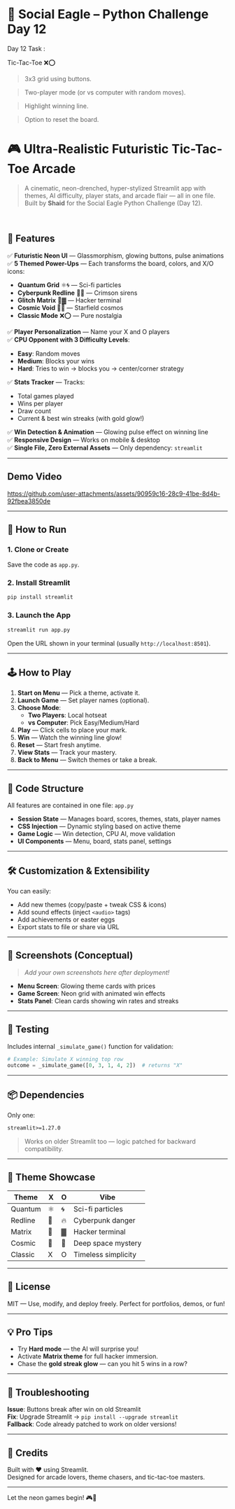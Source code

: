 # 🦅 Social Eagle – Python Challenge Day 12

Day 12 Task : 
 
Tic-Tac-Toe ❌⭕

> 3x3 grid using buttons.

> Two-player mode (or vs computer with random moves).

> Highlight winning line.

> Option to reset the board.

# 🎮 Ultra-Realistic Futuristic Tic-Tac-Toe Arcade

> A cinematic, neon-drenched, hyper-stylized Streamlit app with themes, AI difficulty, player stats, and arcade flair — all in one file.
> Built by **Shaid** for the Social Eagle Python Challenge (Day 12).
<br>

## 🌟 Features

✅ **Futuristic Neon UI** — Glassmorphism, glowing buttons, pulse animations  
✅ **5 Themed Power-Ups** — Each transforms the board, colors, and X/O icons:
- **Quantum Grid** ⚛️🌀 — Sci-fi particles
- **Cyberpunk Redline** 🚨🔥 — Crimson sirens
- **Glitch Matrix** 💾▓ — Hacker terminal
- **Cosmic Void** 🌠🌙 — Starfield cosmos
- **Classic Mode** ❌⭕ — Pure nostalgia

✅ **Player Personalization** — Name your X and O players  
✅ **CPU Opponent with 3 Difficulty Levels**:
- **Easy**: Random moves
- **Medium**: Blocks your wins
- **Hard**: Tries to win → blocks you → center/corner strategy

✅ **Stats Tracker** — Tracks:
- Total games played
- Wins per player
- Draw count
- Current & best win streaks (with gold glow!)

✅ **Win Detection & Animation** — Glowing pulse effect on winning line  
✅ **Responsive Design** — Works on mobile & desktop  
✅ **Single File, Zero External Assets** — Only dependency: `streamlit`

---
## Demo Video



https://github.com/user-attachments/assets/90959c16-28c9-41be-8d4b-92fbea3850de


---
## 🚀 How to Run

### 1. Clone or Create

Save the code as `app.py`.

### 2. Install Streamlit

```bash
pip install streamlit
```

### 3. Launch the App

```bash
streamlit run app.py
```

Open the URL shown in your terminal (usually `http://localhost:8501`).

---

## 🕹️ How to Play

1. **Start on Menu** — Pick a theme, activate it.
2. **Launch Game** — Set player names (optional).
3. **Choose Mode**:
   - **Two Players**: Local hotseat
   - **vs Computer**: Pick Easy/Medium/Hard
4. **Play** — Click cells to place your mark.
5. **Win** — Watch the winning line glow!
6. **Reset** — Start fresh anytime.
7. **View Stats** — Track your mastery.
8. **Back to Menu** — Switch themes or take a break.

---

## 🧩 Code Structure

All features are contained in one file: `app.py`

- **Session State** — Manages board, scores, themes, stats, player names
- **CSS Injection** — Dynamic styling based on active theme
- **Game Logic** — Win detection, CPU AI, move validation
- **UI Components** — Menu, board, stats panel, settings

---

## 🛠️ Customization & Extensibility

You can easily:

- Add new themes (copy/paste + tweak CSS & icons)
- Add sound effects (inject `<audio>` tags)
- Add achievements or easter eggs
- Export stats to file or share via URL

---

## 📸 Screenshots (Conceptual)

> *Add your own screenshots here after deployment!*

- **Menu Screen**: Glowing theme cards with prices
- **Game Screen**: Neon grid with animated win effects
- **Stats Panel**: Clean cards showing win rates and streaks

---

## 🧪 Testing

Includes internal `_simulate_game()` function for validation:

```python
# Example: Simulate X winning top row
outcome = _simulate_game([0, 3, 1, 4, 2])  # returns "X"
```

---

## 📦 Dependencies

Only one:

```txt
streamlit>=1.27.0
```

> Works on older Streamlit too — logic patched for backward compatibility.

---

## 🌈 Theme Showcase

| Theme         | X     | O     | Vibe                  |
|---------------|-------|-------|------------------------|
| Quantum       | ⚛️    | 🌀    | Sci-fi particles       |
| Redline       | 🚨    | 🔥    | Cyberpunk danger       |
| Matrix        | 💾    | ▓     | Hacker terminal        |
| Cosmic        | 🌠    | 🌙    | Deep space mystery     |
| Classic       | X     | O     | Timeless simplicity    |

---

## 📜 License

MIT — Use, modify, and deploy freely. Perfect for portfolios, demos, or fun!

---

## 💡 Pro Tips

- Try **Hard mode** — the AI will surprise you!
- Activate **Matrix theme** for full hacker immersion.
- Chase the **gold streak glow** — can you hit 5 wins in a row?

---

## 🚨 Troubleshooting

**Issue**: Buttons break after win on old Streamlit  
**Fix**: Upgrade Streamlit → `pip install --upgrade streamlit`  
**Fallback**: Code already patched to work on older versions!

---

## 🙌 Credits

Built with ❤️ using Streamlit.  
Designed for arcade lovers, theme chasers, and tic-tac-toe masters.

---



Let the neon games begin! 🎮🔮
